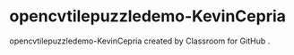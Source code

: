 # opencvtilepuzzledemo-KevinCepria
opencvtilepuzzledemo-KevinCepria created by Classroom for GitHub
.
